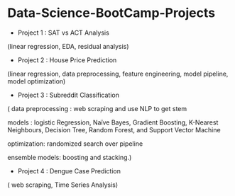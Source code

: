 # Data-Science-BootCamp-Projects

* Project 1 : SAT vs ACT Analysis

(linear regression, EDA, residual analysis)

* Project 2 : House Price Prediction

(linear regression, data preprocessing, feature engineering, model pipeline, model optimization)

* Project 3 : Subreddit Classification

( data preprocessing : web scraping and use NLP to get stem

models : logistic Regression, Naïve Bayes, Gradient Boosting, K-Nearest Neighbours, Decision Tree, Random Forest, and Support Vector Machine

optimization: randomized search over pipeline

ensemble models: boosting and stacking.)

* Project 4 : Dengue Case Prediction 

( web scraping, Time Series Analysis)
